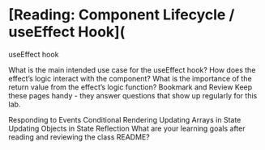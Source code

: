 #  [Reading: Component Lifecycle / useEffect Hook](
useEffect hook

What is the main intended use case for the useEffect hook?
How does the effect’s logic interact with the component?
What is the importance of the return value from the effect’s logic function?
Bookmark and Review
Keep these pages handy - they answer questions that show up regularly for this lab.

Responding to Events
Conditional Rendering
Updating Arrays in State
Updating Objects in State
Reflection
What are your learning goals after reading and reviewing the class README?
